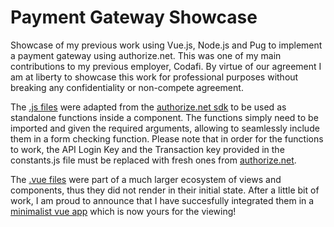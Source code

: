 # Payment Gateway Showcase
Showcase of my previous work using Vue.js, Node.js and Pug to implement a payment gateway using authorize.net. This was one of my main contributions to my previous employer, Codafi. By virtue of our agreement I am at liberty to showcase this work for professional purposes without breaking any confidentiality or non-compete agreement.

The [.js files](/showcase/src/components/scripts) were adapted from the [authorize.net sdk](https://github.com/AuthorizeNet/sdk-node/tree/master/test) to be used as standalone functions inside a component. The functions simply need to be imported and given the required arguments, allowing to seamlessly include them in a form checking function. Please note that in order for the functions to work, the API Login Key and the Transaction key provided in the constants.js file must be replaced with fresh ones from [authorize.net](https://www.authorize.net).

The [.vue files](/showcase/src/components/) were part of a much larger ecosystem of views and components,
thus they did not render in their initial state. After a little bit of work, I am proud to announce
that I have succesfully integrated them in a [minimalist vue app](https://adrienven.github.io/paymentGatewayShowcase/showcase/dist/index.html) which is now yours for
the viewing!

